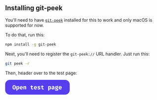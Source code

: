## Installing git-peek

You'll need to have [`git-peek`](https://github.com/jarred-sumner/git-peek) installed for this to work and only macOS is supported for now.

To do that, run this:

```bash
npm install -g git-peek
```

Next, you'll need to register the `git-peek://` URL handler. Just run this:

```bash
git peek -r
```

Then, header over to the test page:

<a href="https://github.com/Jarred-Sumner/1-click-from-github-to-editor/blob/main/TEST-PAGE.md">
  <img src="./test-button-img.png" height="48" />
</a>
